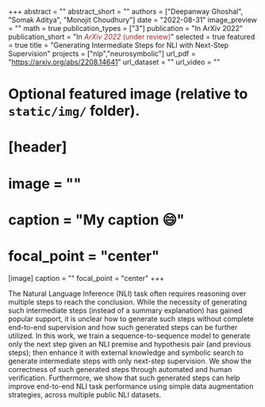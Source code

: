 +++
abstract = ""
abstract_short = ""
authors = ["Deepanway Ghoshal", "Somak Aditya", "Monojit Choudhury"]
date = "2022-08-31"
image_preview = ""
math = true
publication_types = ["3"]
publication = "In ArXiv 2022"
publication_short = "In <span style='color:brown;'>*ArXiv 2022* (under review)</span>"
selected = true
featured = true
title = "Generating Intermediate Steps for NLI with Next-Step Supervision"
projects = ["nlp","neurosymbolic"]
url_pdf = "https://arxiv.org/abs/2208.14641"
url_dataset = ""
url_video = ""


# Optional featured image (relative to `static/img/` folder).
# [header]
# image = ""
# caption = "My caption :smile:"
# focal_point = "center"

[image]
caption = ""
focal_point = "center"
+++

The Natural Language Inference (NLI) task often requires reasoning over multiple steps to reach the conclusion. While the necessity of generating such intermediate steps (instead of a summary explanation) has gained popular support, it is unclear how to generate such steps without complete end-to-end supervision and how such generated steps can be further utilized. In this work, we train a sequence-to-sequence model to generate only the next step given an NLI premise and hypothesis pair (and previous steps); then enhance it with external knowledge and symbolic search to generate intermediate steps with only next-step supervision. We show the correctness of such generated steps through automated and human verification. Furthermore, we show that such generated steps can help improve end-to-end NLI task performance using simple data augmentation strategies, across multiple public NLI datasets.
